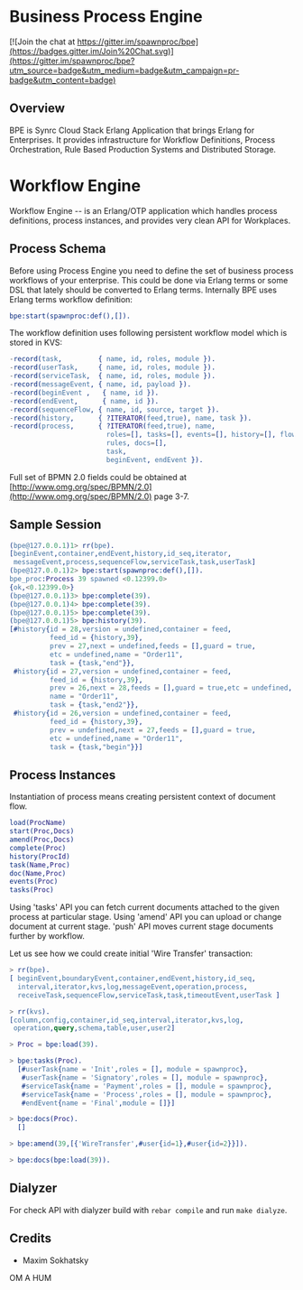 Business Process Engine
=======================

[![Join the chat at https://gitter.im/spawnproc/bpe](https://badges.gitter.im/Join%20Chat.svg)](https://gitter.im/spawnproc/bpe?utm_source=badge&utm_medium=badge&utm_campaign=pr-badge&utm_content=badge)

Overview
--------

BPE is Synrc Cloud Stack Erlang Application that brings Erlang for Enterprises.
It provides infrastructure for Workflow Definitions, Process Orchestration,
Rule Based Production Systems and Distributed Storage.

Workflow Engine
===============

Workflow Engine -- is an Erlang/OTP application which handles process definitions,
process instances, and provides very clean API for Workplaces.

Process Schema
--------------

Before using Process Engine you need to define the set of business process
workflows of your enterprise. This could be done via Erlang terms or some DSL
that lately should be converted to Erlang terms. Internally BPE uses Erlang terms
workflow definition:

```erlang
bpe:start(spawnproc:def(),[]).
```

The workflow definition uses following persistent workflow model which is stored in KVS:

```erlang
-record(task,         { name, id, roles, module }).
-record(userTask,     { name, id, roles, module }).
-record(serviceTask,  { name, id, roles, module }).
-record(messageEvent, { name, id, payload }).
-record(beginEvent ,   { name, id }).
-record(endEvent,      { name, id }).
-record(sequenceFlow, { name, id, source, target }).
-record(history,      { ?ITERATOR(feed,true), name, task }).
-record(process,      { ?ITERATOR(feed,true), name,
                        roles=[], tasks=[], events=[], history=[], flows=[],
                        rules, docs=[],
                        task,
                        beginEvent, endEvent }).
```

Full set of BPMN 2.0 fields could be obtained at [http://www.omg.org/spec/BPMN/2.0](http://www.omg.org/spec/BPMN/2.0) page 3-7.

Sample Session
--------------

```erlang
(bpe@127.0.0.1)1> rr(bpe).
[beginEvent,container,endEvent,history,id_seq,iterator,
 messageEvent,process,sequenceFlow,serviceTask,task,userTask]
(bpe@127.0.0.1)2> bpe:start(spawnproc:def(),[]).
bpe_proc:Process 39 spawned <0.12399.0>
{ok,<0.12399.0>}
(bpe@127.0.0.1)3> bpe:complete(39).
(bpe@127.0.0.1)4> bpe:complete(39).
(bpe@127.0.0.1)5> bpe:complete(39).
(bpe@127.0.0.1)5> bpe:history(39).
[#history{id = 28,version = undefined,container = feed,
          feed_id = {history,39},
          prev = 27,next = undefined,feeds = [],guard = true,
          etc = undefined,name = "Order11",
          task = {task,"end"}},
 #history{id = 27,version = undefined,container = feed,
          feed_id = {history,39},
          prev = 26,next = 28,feeds = [],guard = true,etc = undefined,
          name = "Order11",
          task = {task,"end2"}},
 #history{id = 26,version = undefined,container = feed,
          feed_id = {history,39},
          prev = undefined,next = 27,feeds = [],guard = true,
          etc = undefined,name = "Order11",
          task = {task,"begin"}}]
```

Process Instances
-----------------

Instantiation of process means creating persistent context of document flow.

```erlang
load(ProcName)
start(Proc,Docs)
amend(Proc,Docs)
complete(Proc)
history(ProcId)
task(Name,Proc)
doc(Name,Proc)
events(Proc)
tasks(Proc)
```

Using 'tasks' API you can fetch current documents attached to the given
process at particular stage. Using 'amend' API you can upload or
change document at current stage. 'push' API moves current
stage documents further by workflow.

Let us see how we could create initial 'Wire Transfer' transaction:

```erlang
> rr(bpe).
[ beginEvent,boundaryEvent,container,endEvent,history,id_seq,
  interval,iterator,kvs,log,messageEvent,operation,process,
  receiveTask,sequenceFlow,serviceTask,task,timeoutEvent,userTask ]

> rr(kvs).
[column,config,container,id_seq,interval,iterator,kvs,log,
 operation,query,schema,table,user,user2]

> Proc = bpe:load(39).

> bpe:tasks(Proc).
  [#userTask{name = 'Init',roles = [], module = spawnproc},
   #userTask{name = 'Signatory',roles = [], module = spawnproc},
   #serviceTask{name = 'Payment',roles = [], module = spawnproc},
   #serviceTask{name = 'Process',roles = [], module = spawnproc},
   #endEvent{name = 'Final',module = []}]

> bpe:docs(Proc).
  []

> bpe:amend(39,[{'WireTransfer',#user{id=1},#user{id=2}}]).

> bpe:docs(bpe:load(39)).
```

Dialyzer
--------

For check API with dialyzer build with `rebar compile` and run `make dialyze`.

Credits
-------

* Maxim Sokhatsky

OM A HUM
